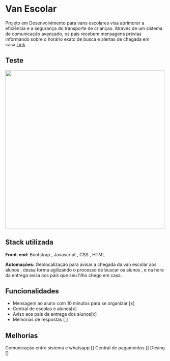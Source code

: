 
# Van Escolar 

  Projeto  em Desenvolvimento para vans escolares visa aprimorar a eficiência e a segurança do transporte de crianças. Através de um sistema de comunicação avançado, os pais recebem mensagens prévias informando sobre o horário exato de busca e alertas de chegada em casa.[Link](https://caiomafia.github.io/VanEscolar-Rotas/)







## Teste

<img src="vanrotas.gif" class ="photo" height="500px">


## Stack utilizada

**Front-end:** Bootstrap , Javascript , CSS , HTML

**Automações:** Geolocalização para avisar a chegada da van escolar aos alunos , dessa forma agilizando o processo de buscar os alunos , e na hora da entrega avisa aos país que seu filho chego em casa.

## Funcionalidades

- Mensagem ao aluno com 10 minutos para se organizar [x]
- Central de escolas e alunos[x] 
- Aviso aos pais da entrega dos alunos[x] 
- Melhorias de respostas [ ]


## Melhorias
Comunicação entre sistema  e whatsapp []
Central de pagamentos []
Desing []
